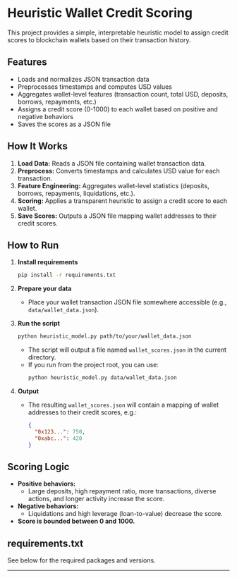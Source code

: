 # Heuristic Wallet Credit Scoring

This project provides a simple, interpretable heuristic model to assign credit scores to blockchain wallets based on their transaction history.

## Features

- Loads and normalizes JSON transaction data
- Preprocesses timestamps and computes USD values
- Aggregates wallet-level features (transaction count, total USD, deposits, borrows, repayments, etc.)
- Assigns a credit score (0-1000) to each wallet based on positive and negative behaviors
- Saves the scores as a JSON file

## How It Works

1. **Load Data:** Reads a JSON file containing wallet transaction data.
2. **Preprocess:** Converts timestamps and calculates USD value for each transaction.
3. **Feature Engineering:** Aggregates wallet-level statistics (deposits, borrows, repayments, liquidations, etc.).
4. **Scoring:** Applies a transparent heuristic to assign a credit score to each wallet.
5. **Save Scores:** Outputs a JSON file mapping wallet addresses to their credit scores.

## How to Run

1. **Install requirements**

   ```sh
   pip install -r requirements.txt
   ```

2. **Prepare your data**

   - Place your wallet transaction JSON file somewhere accessible (e.g., `data/wallet_data.json`).

3. **Run the script**

   ```sh
   python heuristic_model.py path/to/your/wallet_data.json
   ```

   - The script will output a file named `wallet_scores.json` in the current directory.
   - If you run from the project root, you can use:
     ```sh
     python heuristic_model.py data/wallet_data.json
     ```

4. **Output**

   - The resulting `wallet_scores.json` will contain a mapping of wallet addresses to their credit scores, e.g.:
     ```json
     {
       "0x123...": 750,
       "0xabc...": 420
     }
     ```

## Scoring Logic

- **Positive behaviors:**
  - Large deposits, high repayment ratio, more transactions, diverse actions, and longer activity increase the score.
- **Negative behaviors:**
  - Liquidations and high leverage (loan-to-value) decrease the score.
- **Score is bounded between 0 and 1000.**

## requirements.txt

See below for the required packages and versions.

---
